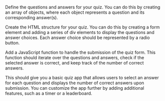 Define the questions and answers for your quiz. You can do this by creating an array of objects, where each object represents a question and its corresponding answer(s).

Create the HTML structure for your quiz. You can do this by creating a form element and adding a series of div elements to display the questions and answer choices. Each answer choice should be represented by a radio button. 

Add a JavaScript function to handle the submission of the quiz form. This function should iterate over the questions and answers, check if the selected answer is correct, and keep track of the number of correct answers.

This should give you a basic quiz app that allows users to select an answer for each question and displays the number of correct answers upon submission. You can customize the app further by adding additional features, such as a timer or a leaderboard.




